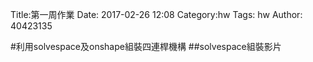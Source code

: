 Title:第一周作業
Date: 2017-02-26 12:08
Category:hw
Tags: hw
Author: 40423135



<!-- PELICAN_END_SUMMARY -->


#利用solvespace及onshape組裝四連桿機構
##solvespace組裝影片





